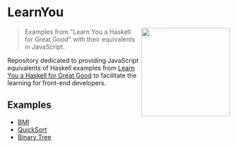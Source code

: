 # LearnYou

<img width="200" src="https://jorgetavares.files.wordpress.com/2011/06/haskell-book-cover.png" align="right" />

> Examples from "Learn You a Haskell for Great Good" with their equivalents in JavaScript.

Repository dedicated to providing JavaScript equivalents of Haskell examples from [Learn You a Haskell for Great Good](https://www.amazon.co.uk/Learn-You-Haskell-Great-Good/dp/1593272839) to facilitate the learning for front-end developers.

## Examples

* [BMI](examples/BMI.md)
* [QuickSort](examples/QUICKSORT.md)
* [Binary Tree](examples/BinaryTree.md)
